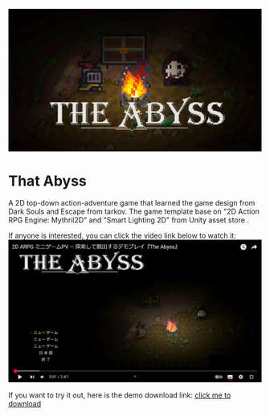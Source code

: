 ![](/Assets/Other/The_Abyss.png)

# That Abyss

A 2D top-down action-adventure game that learned the game design from Dark Souls and Escape from tarkov. 
The game template base on "2D Action RPG Engine: Mythril2D" and "Smart Lighting 2D" from Unity asset store .

If anyone is interested, you can click the video link below to watch it:
[![Watch the video](/Assets/Other/A_Playable_Video_Pic.png)](https://youtu.be/SxWc_csyor4)

If you want to try it out, here is the demo download link:
[click me to download](https://drive.google.com/file/d/1qZq6nSXQGfH0McZPJNOhlemGqxFrJgCe/view?usp=drive_link)
